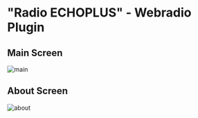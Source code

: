 # "Radio ECHOPLUS" - Webradio Plugin

## Main Screen
![main](https://user-images.githubusercontent.com/10674715/96372070-74919880-1165-11eb-87d7-8fc4ea166aa7.jpg)

## About Screen
![about](https://user-images.githubusercontent.com/10674715/96372127-ce925e00-1165-11eb-9c81-8ccf28789d43.jpg)
